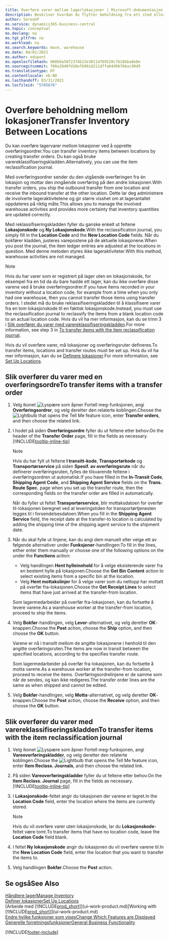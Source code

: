 ```yaml
---
title: Overføre varer mellom lagerlokasjoner | Microsoft-dokumentasjon
description: Beskriver hvordan du flytter beholdning fra ett sted eller lager til et annet, enten med reklassifiseringskladden eller overføringsordrer.
author: SorenGP
ms.service: dynamics365-business-central
ms.topic: conceptual
ms.devlang: na
ms.tgt_pltfrm: na
ms.workload: na
ms.search.keywords: move, warehouse
ms.date: 04/01/2021
ms.author: edupont
ms.openlocfilehash: 008b9a50f2374b13e30114769520c7b18bba8e0e
ms.sourcegitcommit: 766e2840fd16efb901d211d7fa64d96766ac99d9
ms.translationtype: HT
ms.contentlocale: nb-NO
ms.lasthandoff: 03/31/2021
ms.locfileid: "5785676"
---
```

# <a name="transfer-inventory-between-locations"></a><span data-ttu-id="e826a-103">Overføre beholdning mellom lokasjoner</span><span class="sxs-lookup"><span data-stu-id="e826a-103">Transfer Inventory Between Locations</span></span>
<span data-ttu-id="e826a-104">Du kan overføre lagervarer mellom lokasjoner ved å opprette overføringsordrer.</span><span class="sxs-lookup"><span data-stu-id="e826a-104">You can transfer inventory items between locations by creating transfer orders.</span></span> <span data-ttu-id="e826a-105">Du kan også bruke varereklassifiseringskladden.</span><span class="sxs-lookup"><span data-stu-id="e826a-105">Alternatively, you can use the item reclassification journal.</span></span>

<span data-ttu-id="e826a-106">Med overføringsordrer sender du den utgående overføringen fra én lokasjon og mottar den inngående overføring på den andre lokasjonen.</span><span class="sxs-lookup"><span data-stu-id="e826a-106">With transfer orders, you ship the outbound transfer from one location and receive the inbound transfer at the other location.</span></span> <span data-ttu-id="e826a-107">Dette lar deg administrere de involverte lageraktivitetene og gir større visshet om at lagerantallet oppdateres på riktig måte.</span><span class="sxs-lookup"><span data-stu-id="e826a-107">This allows you to manage the involved warehouse activities and provides more certainty that inventory quantities are updated correctly.</span></span>

<span data-ttu-id="e826a-108">Med reklassifiseringskladden fyller du ganske enkelt ut feltene **Lokasjonskode** og **Ny Lokasjonskode**.</span><span class="sxs-lookup"><span data-stu-id="e826a-108">With the reclassification journal, you simply fill in the **Location Code** and the **New Location Code** fields.</span></span> <span data-ttu-id="e826a-109">Når du bokfører kladden, justeres varepostene på de aktuelle lokasjonene.</span><span class="sxs-lookup"><span data-stu-id="e826a-109">When you post the journal, the item ledger entries are adjusted at the locations in question.</span></span> <span data-ttu-id="e826a-110">Med denne metoden styres ikke lageraktiviteter.</span><span class="sxs-lookup"><span data-stu-id="e826a-110">With this method, warehouse activities are not managed.</span></span>

> [!NOTE]  
>   <span data-ttu-id="e826a-111">Hvis du har varer som er registrert på lager uten en lokasjonskode, for eksempel fra en tid da du bare hadde ett lager, kan du ikke overføre disse varene ved å bruke overføringsordrer.</span><span class="sxs-lookup"><span data-stu-id="e826a-111">If you have items recorded in your inventory without a location code, for example from a time when you only had one warehouse, then you cannot transfer those items using transfer orders.</span></span> <span data-ttu-id="e826a-112">I stedet må du bruke reklassifiseringskladden til å klassifisere varer fra en tom lokasjonskode til en faktisk lokasjonskode.</span><span class="sxs-lookup"><span data-stu-id="e826a-112">Instead, you must use the reclassification journal to reclassify the items from a blank location code to an actual location code.</span></span>  <span data-ttu-id="e826a-113">Hvis du vil ha mer informasjon, kan du se trinn 3 i [Slik overfører du varer med varereklassifiseringskladden](inventory-how-transfer-between-locations.md#to-transfer-items-with-the-item-reclassification-journal).</span><span class="sxs-lookup"><span data-stu-id="e826a-113">For more information, see step 3 in [To transfer items with the item reclassification journal](inventory-how-transfer-between-locations.md#to-transfer-items-with-the-item-reclassification-journal).</span></span>

<span data-ttu-id="e826a-114">Hvis du vil overføre varer, må lokasjoner og overføringsruter defineres.</span><span class="sxs-lookup"><span data-stu-id="e826a-114">To transfer items, locations and transfer routes must be set up.</span></span> <span data-ttu-id="e826a-115">Hvis du vil ha mer informasjon, kan du se [Definere lokasjoner](inventory-how-setup-locations.md).</span><span class="sxs-lookup"><span data-stu-id="e826a-115">For more information, see [Set Up Locations](inventory-how-setup-locations.md).</span></span>

## <a name="to-transfer-items-with-a-transfer-order"></a><span data-ttu-id="e826a-116">Slik overfører du varer med en overføringsordre</span><span class="sxs-lookup"><span data-stu-id="e826a-116">To transfer items with a transfer order</span></span>
1. <span data-ttu-id="e826a-117">Velg ikonet ![Lyspære som åpner Fortell meg-funksjonen](media/ui-search/search_small.png "Fortell hva du vil gjøre"), angi **Overføringsordrer**, og velg deretter den relaterte koblingen.</span><span class="sxs-lookup"><span data-stu-id="e826a-117">Choose the ![Lightbulb that opens the Tell Me feature](media/ui-search/search_small.png "Tell me what you want to do") icon, enter **Transfer orders**, and then choose the related link.</span></span>
2. <span data-ttu-id="e826a-118">I hodet på siden **Overføringsordre** fyller du ut feltene etter behov.</span><span class="sxs-lookup"><span data-stu-id="e826a-118">On the header of the **Transfer Order** page, fill in the fields as necessary.</span></span> [!INCLUDE[tooltip-inline-tip](includes/tooltip-inline-tip_md.md)]

    > [!NOTE]  
    >   <span data-ttu-id="e826a-119">Hvis du har fylt ut feltene **I transitt-kode**, **Transportørkode** og **Transportørservice** på siden **Spesif. av overføringsrute** når du definerer overføringsruten, fylles de tilsvarende feltene i overføringsordren ut automatisk.</span><span class="sxs-lookup"><span data-stu-id="e826a-119">If you have filled in the **In-Transit Code**, **Shipping Agent Code**, and **Shipping Agent Service** fields on the **Trans. Route Spec.** page when you set up the transfer route, then the corresponding fields on the transfer order are filled in automatically.</span></span>

    <span data-ttu-id="e826a-120">Når du fyller ut feltet **Transportørservice**, blir mottaksdatoen for overfør til-lokasjonen beregnet ved at leveringstiden for transportørtjenesten legges til i forsendelsesdatoen.</span><span class="sxs-lookup"><span data-stu-id="e826a-120">When you fill in the **Shipping Agent Service** field, the receipt date at the transfer-to location is calculated by adding the shipping time of the shipping agent service to the shipment date.</span></span>

3. <span data-ttu-id="e826a-121">Når du skal fylle ut linjene, kan du angi dem manuelt eller velge ett av følgende alternativer under **Funksjoner**-handlingen:</span><span class="sxs-lookup"><span data-stu-id="e826a-121">To fill in the lines, either enter them manually or choose one of the following options on the under the **Functions** action:</span></span>
    - <span data-ttu-id="e826a-122">Velg handlingen **Hent hylleinnhold** for å velge eksisterende varer fra en bestemt hylle på lokasjonen.</span><span class="sxs-lookup"><span data-stu-id="e826a-122">Choose the **Get Bin Content** action to select existing items from a specific bin at the location.</span></span>
    - <span data-ttu-id="e826a-123">Velg **Hent mottakslinjer** for å velge varer som du nettopp har mottatt på overfør fra-lokasjonen.</span><span class="sxs-lookup"><span data-stu-id="e826a-123">Choose the **Get Receipt Lines** to select items that have just arrived at the transfer-from location.</span></span>   

    <span data-ttu-id="e826a-124">Som lagermedarbeider på overfør fra-lokasjonen, kan du fortsette å levere varene.</span><span class="sxs-lookup"><span data-stu-id="e826a-124">As a warehouse worker at the transfer-from location, proceed to ship the items.</span></span>
4. <span data-ttu-id="e826a-125">Velg **Bokfør**-handlingen, velg **Lever**-alternativet, og velg deretter **OK**-knappen.</span><span class="sxs-lookup"><span data-stu-id="e826a-125">Choose the **Post** action, choose the **Ship** option, and then choose the **OK** button.</span></span>

    <span data-ttu-id="e826a-126">Varene er nå i transitt mellom de angitte lokasjonene i henhold til den angitte overføringsruten.</span><span class="sxs-lookup"><span data-stu-id="e826a-126">The items are now in transit between the specified locations, according to the specifies transfer route.</span></span>

    <span data-ttu-id="e826a-127">Som lagermedarbeider på overfør fra-lokasjonen, kan du fortsette å motta varene.</span><span class="sxs-lookup"><span data-stu-id="e826a-127">As a warehouse worker at the transfer-from location, proceed to receive the items.</span></span> <span data-ttu-id="e826a-128">Overføringsordrelinjene er de samme som når de sendes, og kan ikke redigeres.</span><span class="sxs-lookup"><span data-stu-id="e826a-128">The transfer order lines are the same as when shipped and cannot be edited.</span></span>
5. <span data-ttu-id="e826a-129">Velg **Bokfør**-handlingen, velg **Motta**-alternativet, og velg deretter **OK**-knappen.</span><span class="sxs-lookup"><span data-stu-id="e826a-129">Choose the **Post** action, choose the **Receive** option, and then choose the **OK** button.</span></span>

## <a name="to-transfer-items-with-the-item-reclassification-journal"></a><span data-ttu-id="e826a-130">Slik overfører du varer med varereklassifiseringskladden</span><span class="sxs-lookup"><span data-stu-id="e826a-130">To transfer items with the item reclassification journal</span></span>
1. <span data-ttu-id="e826a-131">Velg ikonet ![Lyspære som åpner Fortell meg-funksjonen](media/ui-search/search_small.png "Fortell hva du vil gjøre"), angi **Vareoverføringskladder**, og velg deretter den relaterte koblingen.</span><span class="sxs-lookup"><span data-stu-id="e826a-131">Choose the ![Lightbulb that opens the Tell Me feature](media/ui-search/search_small.png "Tell me what you want to do") icon, enter **Item Reclass. Journals**, and then choose the related link.</span></span>
2. <span data-ttu-id="e826a-132">På siden **Vareoverføringskladder** fyller du ut feltene etter behov.</span><span class="sxs-lookup"><span data-stu-id="e826a-132">On the **Item Reclass. Journal** page, fill in the fields as necessary.</span></span> [!INCLUDE[tooltip-inline-tip](includes/tooltip-inline-tip_md.md)]
3. <span data-ttu-id="e826a-133">I **Lokasjonskode**-feltet angir du lokasjonen der varene er lagret.</span><span class="sxs-lookup"><span data-stu-id="e826a-133">In the **Location Code** field, enter the location where the items are currently stored.</span></span>

    > [!NOTE]  
    >   <span data-ttu-id="e826a-134">Hvis du vil overføre varer uten lokasjonskode, lar du **Lokasjonskode**-feltet være tomt.</span><span class="sxs-lookup"><span data-stu-id="e826a-134">To transfer items that have no location code, leave the **Location Code** field blank.</span></span>
4. <span data-ttu-id="e826a-135">I feltet **Ny lokasjonskode** angir du lokasjonen du vil overføre varene til.</span><span class="sxs-lookup"><span data-stu-id="e826a-135">In the **New Location Code** field, enter the location that you want to transfer the items to.</span></span>
5. <span data-ttu-id="e826a-136">Velg handlingen **Bokfør**.</span><span class="sxs-lookup"><span data-stu-id="e826a-136">Choose the **Post** action.</span></span>

## <a name="see-also"></a><span data-ttu-id="e826a-137">Se også</span><span class="sxs-lookup"><span data-stu-id="e826a-137">See Also</span></span>
[<span data-ttu-id="e826a-138">Håndtere lager</span><span class="sxs-lookup"><span data-stu-id="e826a-138">Manage Inventory</span></span>](inventory-manage-inventory.md)  
[<span data-ttu-id="e826a-139">Definer lokasjoner</span><span class="sxs-lookup"><span data-stu-id="e826a-139">Set Up Locations</span></span>](inventory-how-setup-locations.md)  
<span data-ttu-id="e826a-140">[Arbeide med [!INCLUDE[prod_short](includes/prod_short.md)]](ui-work-product.md)</span><span class="sxs-lookup"><span data-stu-id="e826a-140">[Working with [!INCLUDE[prod_short](includes/prod_short.md)]](ui-work-product.md)</span></span>  
[<span data-ttu-id="e826a-141">Endre hvilke funksjoner som vises</span><span class="sxs-lookup"><span data-stu-id="e826a-141">Change Which Features are Displayed</span></span>](ui-experiences.md)  
[<span data-ttu-id="e826a-142">Generelle forretningsfunksjoner</span><span class="sxs-lookup"><span data-stu-id="e826a-142">General Business Functionality</span></span>](ui-across-business-areas.md)


[!INCLUDE[footer-include](includes/footer-banner.md)]